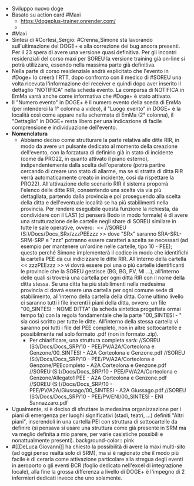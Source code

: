 - Sviluppo nuovo doge
- Basato su action card #Maxi
	- https://dogeplus-trainer.onrender.com/
	-
- #Maxi
- Sintesi di #Cortesi_Sergio: #Crenna_Simone sta lavorando sull'ultimazione del DOGE+ e alla correzione dei bug ancora presenti. Per il 23 spera di avere una versione quasi definitiva. Per gli incontri residenziali del corso maxi per SOREU la versione training già on-line si potrà utilizzare, essendo nella massima parte già definitiva.
- Nella parte di corso residenziale andrà esplicitato che l'evento in #Doge+ lo creerà l'RTT, dopo confronto con il medico di #SOREU una volta ricevuta l'informazione del receiver e quindi dopo aver inserito il dettaglio "NOTIFICA" nella scheda evento. La comparsa di NOTIFICA in EmMa varrà anche come informativa che #Doge+ è stato attivato.
- Il "Numero evento" in DOGE+ è il numero evento della sceda di EmMa (per intenderci la 1° colonna a video), il "Luogo evento" in DOGE+ è la località così come appare nella schermata di EmMa (2° colonna), il "Dettaglio" in DOGE+ resta libero per una indicazione di facile comprensione e individuazione dell'evento.
- **Nomenclatura**
	- Abbiamo deciso come strutturare la parte relativa alle ditte RIR, in modo da avere un pulsante dedicato al momento della creazione dell'evento, con la forzatura di definirlo già in stato di incidente (come da PRO22, in quanto attivato il piano esterno), indipendentemente dalla scelta dell'operatore (potrà partire cercando di creare uno stato di allarme, ma se si stratta di ditta RIR verrà automaticamente creato in incidente,
	  così da rispettare la PRO22). All'attivazione dello scenario RIR il sistema proporrà l'elenco delle ditte RIR, consentendo una scelta via via più dettagliata, partendo dalla provincia e poi proseguendo alla 
	  scelta della ditta e dell'eventuale località se ha più stabilimenti nella provincia.
	  Per rendere eseguibile questa funzione la richiesta, da condividere con il LAS1 (ci penserà Bodo in modo formale) è di avere una strutturazione delle cartelle negli share di SOREU similare in tutte le sale operative, ovvero:  << //SOREU (S:)/Docs/Docs_SRx/zzzPEEzzz >> dove "SRx" saranno SRA-SRL-SRM-SRP e "zzz" potranno essere caratteri a scelta se necessari (ad esempio per mantenere un'ordine nelle cartelle, tipo 10 - PEE); questo perché Simone implementerà il codice in modo che identifichi la cartella PEE da cui indicizzare le ditte RIR. All'interno della cartella << zzzPEEzzz >> vi dovrà essere poi una o più cartelle identificanti le provincie che la SOREU gestisce (BG, BG, PV, MI ...), all'interno delle quali si troverà una cartella per ogni ditta RIR con il nome della ditta stessa. Se una ditta ha più stabilimenti nella medesima provincia ci dovrà essere una cartella per ogni comune sede di stabilimento, all'interno della cartella della ditta. Come ultimo livello ci saranno tutti i file inerenti i piani della ditta, ovvero: un file "00_SINTESI - NOME DITTA" (la scheda sintetica progettata ormai tempo fa) con la regola fondamentale che la parte "00_SINTESI - " sia così scritto per tutte le ditte. All'interno della stessa cartella vi saranno poi tutti i file del PEE completo, non in altre sottocartelle e possibilmente nel solo formato .pdf (non in formato .zip).
		- Per chiarificare, una struttura completa sarà:
		  //SOREU (S:)/Docs/Docs_SRP/10 - PEE/PV/A2A/Corteolona e Genzone/00_SINTESI - A2A Corteolona e Genzone.pdf
		  //SOREU (S:)/Docs/Docs_SRP/10 - PEE/PV/A2A/Corteolona e Genzone/PEEcompleto - A2A Corteolona e Genzone.pdf
		  //SOREU (S:)/Docs/Docs_SRP/10 - PEE/PV/A2A/Corteolona e Genzone/Allegato1 PEE - A2A Corteolona e Genzone.pdf
		  //SOREU (S:)/Docs/Docs_SRP/10 - PEE/PV/A2A/Giussago/00_SINTESI - A2A Giussago.pdf
		  //SOREU (S:)/Docs/Docs_SRP/10 - PEE/PV/ENI/00_SINTESI - ENI Sannazzaro.pdf
- Ugualmente, si è deciso di sfruttare la medesima organizzazione per i piani di emergenza per luoghi significativi (stadi, teatri, ...) definiti "Altri piani", inserendoli in una cartella PEI con struttura di sottocartelle da definire (si pensava si usare una struttura come già presente in SRM ma va meglio definita a mio parere, per varie casistiche possibili e nonattualmente presenti).
  background-color:: pink
- #[[DeLuca Giovanni]] ha chiesto la possibilità di avere la maxi multi-sito (ad oggi penso realtà solo di SRM), ma si è ragionato che il modo più facile è di cerarla come attivazione particolare alla stregua degli eventi in aeroporto o gli eventi BCR (foglio dedicato nell'excel di integrazione 
  locale), alla fine la grossa differenza a livello di DOGE+ è l'impegno di 2 infermieri dedicati invece che uno solamente.